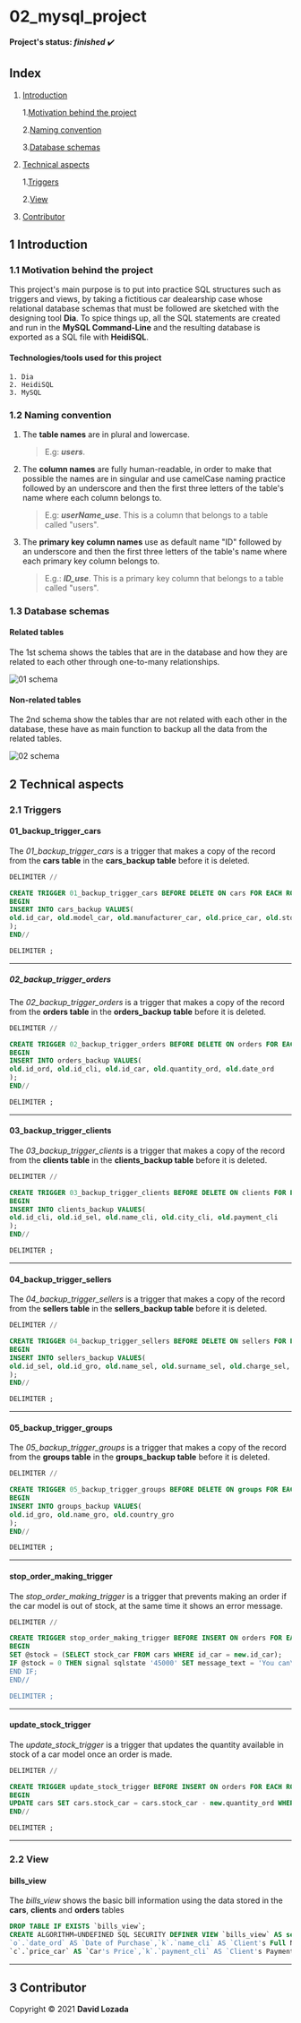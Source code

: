 # 02_mysql_project

__Project's status: *finished*__ :heavy_check_mark:

## Index

1. [Introduction](#1-Introduction)

	1.[Motivation behind the project](#11-Motivation-behind-the-project)

	2.[Naming convention](#12-Naming-convention)

	3.[Database schemas](#13-Database-schemas )

1. [Technical aspects](#2-Technical-aspects)

	1.[Triggers](#21-Triggers)

	2.[View](#22-View)

1. [Contributor](#3-Contributor)

## 1 Introduction

### 1.1 Motivation behind the project
	
This project's main purpose is to put into practice SQL structures such as triggers and views, by taking a fictitious car dealearship case whose relational database schemas that must be followed are sketched with the designing tool __Dia__. To spice things up, all the  SQL statements are created and run in the __MySQL Command-Line__ and the resulting database is exported as a SQL file with __HeidiSQL__. 

#### Technologies/tools used for this project
	
	1. Dia
	2. HeidiSQL
	3. MySQL

### 1.2 Naming convention

1. The __table names__ are in plural and lowercase. 
	
	>E.g: *__users__*.

1. The __column names__ are fully human-readable, in order to make that possible the names are in singular and use camelCase naming practice followed by an underscore and then the first three letters of the table's name where each column belongs to. 
	
	>E.g: *__userName_use__*. This is a column that belongs to a table called "users".

1. The __primary key column names__ use as default name "ID" followed by an underscore and then the first three letters of the table's name where each primary key column belongs to.

	>E.g.: *__ID_use__*. This is a primary key column that belongs to a table called "users".
	
### 1.3 Database schemas 

#### Related tables

The 1st schema shows the tables that are in the database and how they are related to each other through one-to-many relationships.

![01 schema](https://raw.githubusercontent.com/davidlozada-dev/02_mysql_project/master/img/02_mysql_project_db_schema_01.png)

#### Non-related tables

The 2nd schema show the tables thar are not related with each other in the database, these have as main function to backup all the data from the related tables.

![02 schema](https://raw.githubusercontent.com/davidlozada-dev/02_mysql_project/master/img/02_mysql_project_db_schema_02.png)

## 2 Technical aspects

### 2.1 Triggers

#### 01_backup_trigger_cars

The *01_backup_trigger_cars* is a trigger that makes a copy of the record from the __cars table__ in the __cars_backup table__ before it is deleted.

```SQL
DELIMITER //

CREATE TRIGGER 01_backup_trigger_cars BEFORE DELETE ON cars FOR EACH ROW 
BEGIN
INSERT INTO cars_backup VALUES(
old.id_car, old.model_car, old.manufacturer_car, old.price_car, old.stock_car
);
END//

DELIMITER ;
```
---

##### 02_backup_trigger_orders

The *02_backup_trigger_orders* is a trigger that makes a copy of the record from the __orders table__ in the __orders_backup table__ before it is deleted.

```SQL
DELIMITER //

CREATE TRIGGER 02_backup_trigger_orders BEFORE DELETE ON orders FOR EACH ROW
BEGIN
INSERT INTO orders_backup VALUES(
old.id_ord, old.id_cli, old.id_car, old.quantity_ord, old.date_ord
);
END//

DELIMITER ;
```
---

#### 03_backup_trigger_clients

The *03_backup_trigger_clients* is a trigger that makes a copy of the record from the __clients table__ in the __clients_backup table__ before it is deleted.

```SQL
DELIMITER //

CREATE TRIGGER 03_backup_trigger_clients BEFORE DELETE ON clients FOR EACH ROW
BEGIN
INSERT INTO clients_backup VALUES(
old.id_cli, old.id_sel, old.name_cli, old.city_cli, old.payment_cli
);
END//

DELIMITER ;
```
---

#### 04_backup_trigger_sellers

The *04_backup_trigger_sellers* is a trigger that makes a copy of the record from the __sellers table__ in the __sellers_backup table__ before it is deleted.

```SQL
DELIMITER //

CREATE TRIGGER 04_backup_trigger_sellers BEFORE DELETE ON sellers FOR EACH ROW
BEGIN
INSERT INTO sellers_backup VALUES(
old.id_sel, old.id_gro, old.name_sel, old.surname_sel, old.charge_sel, old.salary_sel, old.commissionForSales_sel, old.manager_sel, old.hiringDate_sel
);
END//

DELIMITER ;
```
---

#### 05_backup_trigger_groups

The *05_backup_trigger_groups* is a trigger that makes a copy of the record from the __groups table__ in the __groups_backup table__ before it is deleted.

```SQL
DELIMITER //

CREATE TRIGGER 05_backup_trigger_groups BEFORE DELETE ON groups FOR EACH ROW
BEGIN
INSERT INTO groups_backup VALUES(
old.id_gro, old.name_gro, old.country_gro
);
END//

DELIMITER ;
```
---

#### stop_order_making_trigger

The *stop_order_making_trigger* is a trigger that prevents making an order if the car model is out of stock, at the same time it shows an error message.

```SQL
DELIMITER //

CREATE TRIGGER stop_order_making_trigger BEFORE INSERT ON orders FOR EACH ROW
BEGIN 
SET @stock = (SELECT stock_car FROM cars WHERE id_car = new.id_car);
IF @stock = 0 THEN signal sqlstate '45000' SET message_text = 'You can\'t order this car because its stock is empty, please try other model';
END IF;
END//

DELIMITER ;
```
---

#### update_stock_trigger

The *update_stock_trigger* is a trigger that updates the quantity available in stock of a car model once an order is made.

```SQL
DELIMITER //

CREATE TRIGGER update_stock_trigger BEFORE INSERT ON orders FOR EACH ROW
BEGIN
UPDATE cars SET cars.stock_car = cars.stock_car - new.quantity_ord WHERE cars.id_car = new.id_car;
END//

DELIMITER ;
```
---

### 2.2 View 

#### bills_view

The *bills_view* shows the basic bill information using the data stored in the __cars__, __clients__ and __orders__ tables

```SQL
DROP TABLE IF EXISTS `bills_view`;
CREATE ALGORITHM=UNDEFINED SQL SECURITY DEFINER VIEW `bills_view` AS select `o`.`id_ord` AS `Order's ID`,`o`.`quantity_ord` AS `Units`,
`o`.`date_ord` AS `Date of Purchase`,`k`.`name_cli` AS `Client's Full Name`,`c`.`model_car` AS `Car's Model`,`c`.`manufacturer_car` AS `Car's Manufacturer`,
`c`.`price_car` AS `Car's Price`,`k`.`payment_cli` AS `Client's Payment` from ((`orders` `o` join `cars` `c` on((`o`.`id_car` = `c`.`id_car`))) join `clients` `k` on((`o`.`id_cli` = `k`.`id_cli`)));

```

--- 

## 3 Contributor

Copyright © 2021 __David Lozada__